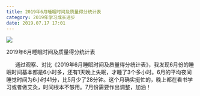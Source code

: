 ```yaml
---
title: 2019年6月睡眠时间及质量得分统计表
category: 2019年学习成长进步
date: 2019.07.17 17:01
---
```


![](https://markdown-1301532546.cos.ap-guangzhou.myqcloud.com/peipei_blog/20210921145426.jpeg)  

2019年6月睡眠时间及质量得分统计表

      通过观察、对比《2019年6月睡眠时间及质量得分统计表》，我发现6月份的睡眠时间基本都是6小时多，还有1天晚上失眠，才睡了3个多小时。6月的平均夜间睡觉时间为6小时41分，比5月少了28分钟。这个月确实挺忙的，晚上都在看书学习或者做艾灸，时间根本不够用。7月份需要作出调整，加油！
